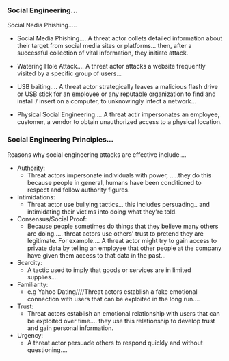### Social Engineering...

Social Nedia Phishing.....
* Social Media Phishing....
A threat actor collets detailed information about their target from social media sites or platforms... then,
after a successful collection of vital information, they initiate attack.

* Watering Hole Attack....
A threat actor attacks a website frequently visited by a specific group of users...

* USB baiting....
A threat actor strategically leaves a malicious flash drive or USB stick for an employee or any reputable organization to find and install / insert on a computer, to unknowingly infect a network...

* Physical Social Engineering....
A threat actir impersonates an employee, customer, a vendor to obtain unauthorized access to a physical location.

### Social Engineering Principles...
Reasons why social engineering attacks are effective include....
* Authority:
    + Threat actors impersonate individuals with power, .....they do this because people in general,
    humans have been conditioned to respect and follow authority figures.
* Intimidations:
    + Threat actor use bullying tactics... this includes persuading.. and intimidating their victims into doing
     what they're told.
* Consensus/Social Proof:
    + Because people sometimes do things that they believe many others are doing..... threat actors use others' trust
     to pretend they are legitimate. For example....
     A threat actor might try to gain access to private data by telling an employee that other people at the company have given them access to that data in the past...
* Scarcity:
    + A tactic used to imply that goods or services are in limited supplies....
* Familiarity:
    + e.g Yahoo Dating////Threat actors establish a fake emotional connection with users that can be exploited in the long run....
* Trust:
    + Threat actors establish an emotional relationship with users that can be exploited over time....
     they use this relationship to develop trust and gain personal information.
* Urgency:
    + A threat actor persuade others to respond quickly and without questioning....
    